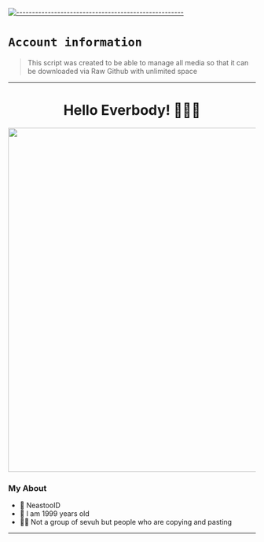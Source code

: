[![-----------------------------------------------------](https://raw.githubusercontent.com/andreasbm/readme/master/assets/lines/colored.png)](#table-of-contents)

# `Account information`
>This script was created to be able to manage all media so that it can be downloaded via Raw Github with unlimited space

---------

<h1 align="center">Hello Everbody! 🗿👌🏻</h1>
<p align="center">
  <img src="https://raw.githubusercontent.com/NeeasTooID/Static-HTML/main/media/Proyek%20Baru%20142%20%5B9C221E6%5D.png" width=700 />
</p>

### My About
- 👤 NeastooID
- 💌 I am 1999 years old 
- 👨‍💻 Not a group of sevuh but people who are copying and pasting 

------
